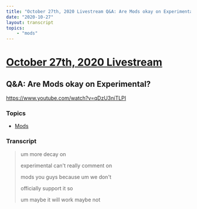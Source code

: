 ```yaml
---
title: "October 27th, 2020 Livestream Q&A: Are Mods okay on Experimental?"
date: "2020-10-27"
layout: transcript
topics:
    - "mods"
---
```

# [October 27th, 2020 Livestream](../2020-10-27.md)
## Q&A: Are Mods okay on Experimental?
https://www.youtube.com/watch?v=qDzU3niTLPI

### Topics
* [Mods](../topics/mods.md)

### Transcript

> um more decay on
>
> experimental can't really comment on
>
> mods you guys because um we don't
>
> officially support it so
>
> um maybe it will work maybe not
>
